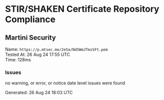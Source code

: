# STIR/SHAKEN Certificate Repository Compliance

## Martini Security

Name: `https://p.mtsec.me/2e5a/Nd5WmJTmsSFt.pem`\
Tested At: 26 Aug 24 17:55 UTC\
Time: 128ms

### Issues

no warning, or error, or notice date level issues were found

Generated: 26 Aug 24 18:03 UTC